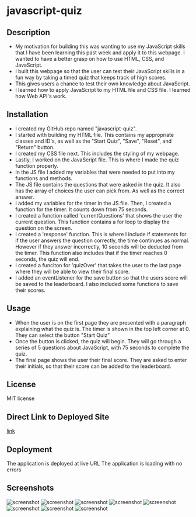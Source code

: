 # javascript-quiz

## Description

- My motivation for building this was wanting to use my JavaScript skills that I have been learning this past week and apply it to this webpage. I wanted to have a better grasp on how to use HTML, CSS, and JavaScript.
- I built this webpage so that the user can test their JavaScript skills in a fun way by taking a timed quiz that keeps track of high scores. 
- This gives users a chance to test their own knowledge about JavaScript.
- I learned how to apply JavaScript to my HTML file and CSS file. I learned how Web API's work.


## Installation

- I created my GitHub repo named "javascript-quiz".
- I started with building my HTML file. This contains my appropriate classes and ID's, as well as the "Start Quiz", "Save", "Reset", and "Return" button.
- I created my CSS file next. This includes the styling of my webpage.
- Lastly, I worked on the JavaScript file. This is where I made the quiz function properly.
- In the JS file I added my variables that were needed to put into my functions and methods. 
- The JS file contains the questions that were asked in the quiz. It also has the array of choices the user can pick from. As well as the correct answer.
- I added my variables for the timer in the JS file. Then, I created a function for the timer. It counts down from 75 seconds.
- I created a function called 'currentQuestions' that shows the user the current question. This function contains a for loop to display the question on the screen.
- I created a 'response' function. This is where I include if statements for if the user answers the question correctly, the time continues as normal. However if they answer incorrectly, 10 seconds will be deducted from the timer. This function also includes that if the timer reaches 0 seconds, the quiz will end.
- I created a funciton for 'quizOver' that takes the user to the last page where they will be able to view their final score.
- I added an eventListener for the save button so that the users score will be saved to the leaderboard. I also included some functions to save their scores.

## Usage

- When the user is on the first page they are presented with a paragraph explaining what the quiz is. The timer is shown in the top left corner at 0. They can select the button "Start Quiz"
- Once the button is clicked, the quiz will begin. They will go through a series of 5 questions about JavaScript, with 75 seconds to complete the quiz.
- The final page shows the user their final score. They are asked to enter their initials, so that their score can be added to the leaderboard.

## License

MIT license

## Direct Link to Deployed Site

[link](https://lonj214.github.io/javascript-quiz/)

## Deployment
The application is deployed at live URL
The application is loading with no errors

## Screenshots
![screenshot](assets/screenshots/quiz-1.png)
![screenshot](assets/screenshots/quiz-2.png)
![screenshot](assets/screenshots/quiz-3.png)
![screenshot](assets/screenshots/quiz-4.png)
![screenshot](assets/screenshots/quiz-5.png)
![screenshot](assets/screenshots/quiz-6.png)
![screenshot](assets/screenshots/quiz-7.png)
![screenshot](assets/screenshots/quiz-8.png)